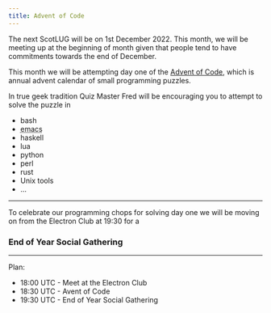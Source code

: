 ```yaml
---
title: Advent of Code
---
```


The next ScotLUG will be on 1st December 2022. This month, we will be meeting up at the beginning of month given that people tend to have commitments towards the end of December.

This month we will be attempting day one of the <a href="https://adventofcode.com/2022" title="Advent of Code: 2022">Advent of Code</a>, which is annual advent calendar of small programming puzzles.

In true geek tradition Quiz Master Fred will be encouraging you to attempt to solve the puzzle in

<ul><li>bash</li><li><abbr title="LISP is the answer">emacs</abbr></li><li>haskell</li><li>lua</li><li>python</li><li>perl</li><li>rust</li><li>Unix tools</li><li>...</li></ul>

---

To celebrate our programming chops for solving day one we will be moving on from the Electron Club at 19:30 for a
<h3>End of Year Social Gathering</h3>

---

Plan:

 * 18:00 UTC - Meet at the Electron Club
 * 18:30 UTC - Avent of Code
 * 19:30 UTC - End of Year Social Gathering
